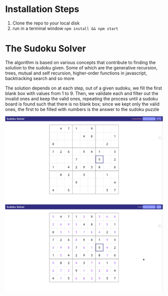 # Installation Steps

1. Clone the repo to your local disk
2. run in a terminal window `npm install && npm start`

# The Sudoku Solver

The algorithm is based on various concepts that contribute to finding the solution to the sudoku given. Some of which are the generative recursion, trees, mutual and self recursion, higher-order functions in javascript, backtracking search and so more

The solution depends on at each step, out of a given sudoku, we fill the first blank box with values from 1 to 9. Then, we validate each and filter out the invalid ones and keep the valid ones, repeating the process until a sudoku board is found such that there is no blank box; since we kept only the valid ones, the first to be filled with numbers is the answer to the sudoku puzzle

![Sudoku Unsolved](https://raw.githubusercontent.com/omardoescode/Sudoku-Solver/main/image1.png)
![Sudoku Solved](https://raw.githubusercontent.com/omardoescode/Sudoku-Solver/main/image2.png)
